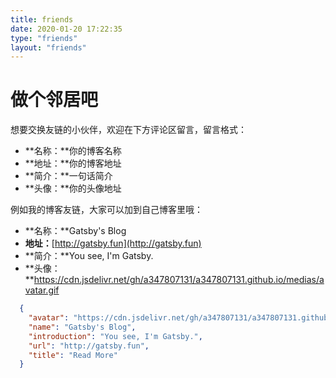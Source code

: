 ```yaml
---
title: friends
date: 2020-01-20 17:22:35
type: "friends"
layout: "friends"
---
```


# 做个邻居吧

想要交换友链的小伙伴，欢迎在下方评论区留言，留言格式：

- **名称：**你的博客名称
- **地址：**你的博客地址
- **简介：**一句话简介
- **头像：**你的头像地址

例如我的博客友链，大家可以加到自己博客里哦：

- **名称：**Gatsby's Blog
- **地址：**[http://gatsby.fun](http://gatsby.fun)
- **简介：**You see, I'm Gatsby.
- **头像：**https://cdn.jsdelivr.net/gh/a347807131/a347807131.github.io/medias/avatar.gif

```json
  {
    "avatar": "https://cdn.jsdelivr.net/gh/a347807131/a347807131.github.io/medias/avatar.gif",
    "name": "Gatsby's Blog",
    "introduction": "You see, I'm Gatsby.",
    "url": "http://gatsby.fun",
    "title": "Read More"
  }
```